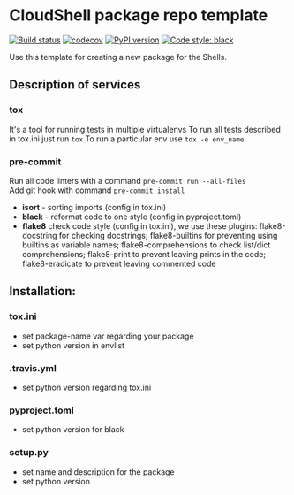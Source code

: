 # CloudShell package repo template

[![Build status](https://travis-ci.org/QualiSystems/cloudshell-package-repo-template.svg?branch=dev)](https://travis-ci.org/QualiSystems/cloudshell-package-repo-template)
[![codecov](https://codecov.io/gh/QualiSystems/cloudshell-package-repo-template/branch/dev/graph/badge.svg)](https://codecov.io/gh/QualiSystems/cloudshell-package-repo-template)
[![PyPI version](https://badge.fury.io/py/cloudshell-package-repo-template.svg)](https://badge.fury.io/py/cloudshell-package-repo-template)
[![Code style: black](https://img.shields.io/badge/code%20style-black-000000.svg)](https://github.com/python/black)

Use this template for creating a new package for the Shells.

## Description of services
### tox
It's a tool for running tests in multiple virtualenvs
To run all tests described in tox.ini just run `tox`
To run a particular env use `tox -e env_name`

### pre-commit
Run all code linters with a command `pre-commit run --all-files`  
Add git hook with command `pre-commit install`
- **isort** - sorting imports (config in tox.ini)
- **black** - reformat code to one style (config in pyproject.toml)
- **flake8** check code style (config in tox.ini), we use these plugins: flake8-docstring for checking docstrings; flake8-builtins for preventing using builtins as variable names; flake8-comprehensions to check list/dict comprehensions; flake8-print to prevent leaving prints in the code; flake8-eradicate to prevent leaving commented code

## Installation:

### tox.ini
- set package-name var regarding your package
- set python version in envlist

### .travis.yml
- set python version regarding tox.ini

### pyproject.toml
- set python version for black

### setup.py
- set name and description for the package
- set python version
